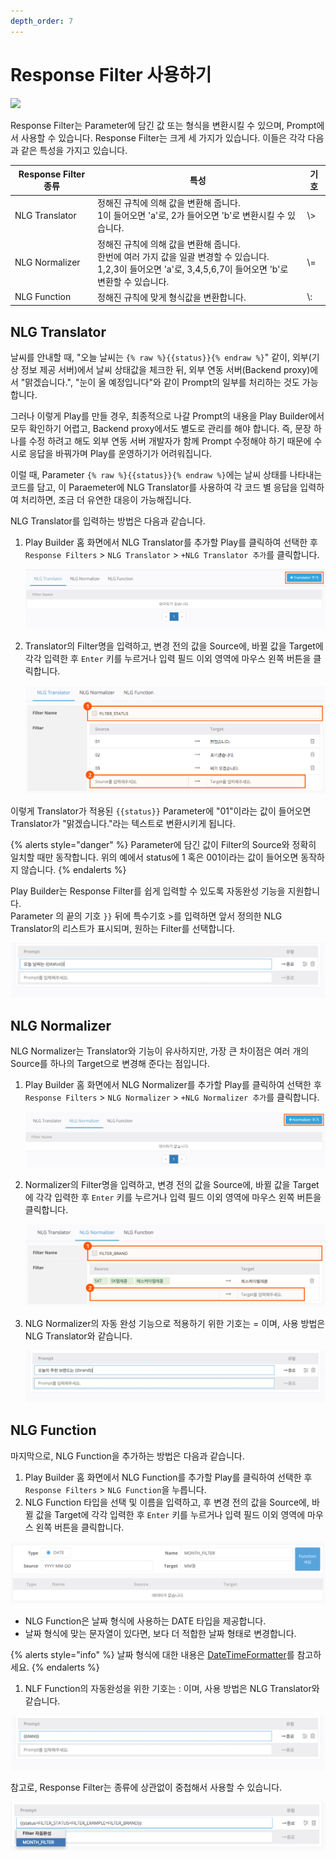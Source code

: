 ```yaml
---
depth_order: 7
---
```


# Response Filter 사용하기

![](https://www.youtube.com/watch?v=607eboMVxG4)

Response Filter는 Parameter에 담긴 값 또는 형식을 변환시킬 수 있으며, Prompt에서 사용할 수 있습니다. Response Filter는 크게 세 가지가 있습니다. 이들은 각각 다음과 같은 특성을 가지고 있습니다.

| Response Filter 종류  | 특성                                                                                                                 | 기호   |
|---------------------|--------------------------------------------------------------------------------------------------------------------|------|
| NLG Translator      | 정해진 규칙에 의해 값을 변환해 줍니다.<br/>1이 들어오면 'a'로, 2가 들어오면 'b'로 변환시킬 수 있습니다.                                                 | \\\> |
| NLG Normalizer      | 정해진 규칙에 의해 값을 변환해 줍니다.<br/>한번에 여러 가지 값을 일괄 변경할 수 있습니다.<br/>1,2,3이 들어오면 'a'로, 3,4,5,6,7이 들어오면 'b'로 변환할 수 있습니다.      | \\=  |
| NLG Function        | 정해진 규칙에 맞게 형식값을 변환합니다.                                                                                             | \\\: |

## NLG Translator <a href="nlg-translator" id="nlg-translator"></a>

날씨를 안내할 때, "오늘 날씨는 `{% raw %}{{status}}{% endraw %}`" 같이, 외부(기상 정보 제공 서버)에서 날씨 상태값을 체크한 뒤, 외부 연동 서버(Backend proxy)에서 "맑겠습니다.", "눈이 올 예정입니다"와 같이 Prompt의 일부를 처리하는 것도 가능합니다.

그러나 이렇게 Play를 만들 경우, 최종적으로 나갈 Prompt의 내용을 Play Builder에서 모두 확인하기 어렵고, Backend proxy에서도 별도로 관리를 해야 합니다. 즉, 문장 하나를 수정 하려고 해도 외부 연동 서버 개발자가 함께 Prompt 수정해야 하기 때문에 수시로 응답을 바꿔가며 Play를 운영하기가 어려워집니다.

이럴 때, Parameter `{% raw %}{{status}}{% endraw %}`에는 날씨 상태를 나타내는 코드를 담고, 이 Paraemeter에 NLG Translator를 사용하여 각 코드 별 응답을 입력하여 처리하면, 조금 더 유연한 대응이 가능해집니다.

NLG Translator를 입력하는 방법은 다음과 같습니다.

1.  Play Builder 홈 화면에서 NLG Translator를 추가할 Play를 클릭하여 선택한 후 `Response Filters` > `NLG Translator` > `+NLG Translator 추가`를 클릭합니다.

    ![](../../assets/images/define-response-filters-01.png)
2.  Translator의 Filter명을 입력하고, 변경 전의 값을 Source에, 바뀔 값을 Target에 각각 입력한 후 `Enter` 키를 누르거나 입력 필드 이외 영역에 마우스 왼쪽 버튼을 클릭합니다.

    ![](../../assets/images/define-response-filters-02.png)

이렇게 Translator가 적용된 `{{status}}` Parameter에 "01"이라는 값이 들어오면 Translator가 "맑겠습니다."라는 텍스트로 변환시키게 됩니다.

{% alerts style="danger" %}
Parameter에 담긴 값이 Filter의 Source와 정확히 일치할 때만 동작합니다. 위의 예에서 status에 1 혹은 001이라는 값이 들어오면 동작하지 않습니다.
{% endalerts %}

Play Builder는 Response Filter를 쉽게 입력할 수 있도록 자동완성 기능을 지원합니다.\
Parameter 의 끝의 기호 `}}` 뒤에 특수기호 >를 입력하면 앞서 정의한 NLG Translator의 리스트가 표시되며, 원하는 Filter를 선택합니다.

![](../../assets/images/define-response-filters-03.gif)

## NLG Normalizer <a href="nlg-normalizer" id="nlg-normalizer"></a>

NLG Normalizer는 Translator와 기능이 유사하지만, 가장 큰 차이점은 여러 개의 Source를 하나의 Target으로 변경해 준다는 점입니다.

1. Play Builder 홈 화면에서 NLG Normalizer를 추가할 Play를 클릭하여 선택한 후 `Response Filters` > `NLG Normalizer` > `+NLG Normalizer 추가`를 클릭합니다.

   ![](../../assets/images/define-response-filters-04.png)
2. Normalizer의 Filter명을 입력하고, 변경 전의 값을 Source에, 바뀔 값을 Target에 각각 입력한 후 `Enter` 키를 누르거나 입력 필드 이외 영역에 마우스 왼쪽 버튼을 클릭합니다.

   ![](../../assets/images/define-response-filters-05.png)
3. NLG Normalizer의 자동 완성 기능으로 적용하기 위한 기호는 = 이며, 사용 방법은 NLG Translator와 같습니다.

   ![](../../assets/images/define-response-filters-06.gif)

## NLG Function <a href="nlg-function" id="nlg-function"></a>

마지막으로, NLG Function을 추가하는 방법은 다음과 같습니다.

1. Play Builder 홈 화면에서 NLG Function를 추가할 Play를 클릭하여 선택한 후 `Response Filters` > `NLG Function`을 누릅니다.
2. NLG Function 타입을 선택 및 이름을 입력하고, 후 변경 전의 값을 Source에, 바뀔 값을 Target에 각각 입력한 후 `Enter` 키를 누르거나 입력 필드 이외 영역에 마우스 왼쪽 버튼을 클릭합니다.

![](../../assets/images/define-response-filters-07.png)

* NLG Function은 날짜 형식에 사용하는 DATE 타입을 제공합니다.
* 날짜 형식에 맞는 문자열이 있다면, 보다 더 적합한 날짜 형태로 변경합니다.

{% alerts style="info" %}
날짜 형식에 대한 내용은 [DateTimeFormatter](https://docs.oracle.com/javase/8/docs/api/java/time/format/DateTimeFormatter.html)를 참고하세요.
{% endalerts %}

1. NLF Function의 자동완성을 위한 기호는 : 이며, 사용 방법은 NLG Translator와 같습니다.

![](../../assets/images/define-response-filters-08.gif)

참고로, Response Filter는 종류에 상관없이 중첩해서 사용할 수 있습니다.

![](../../assets/images/define-response-filters-09.png)
